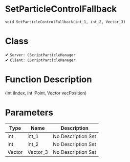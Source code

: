 # SetParticleControlFallback
```
void SetParticleControlFallback(int_1, int_2, Vector_3)
```
# Class
✔ `Server: CScriptParticleManager`  
✔ `Client: CScriptParticleManager`  

# Function Description
(int iIndex, int iPoint, Vector vecPosition)
# Parameters
Type|Name|Description
--|--|--
int|int_1|No Description Set
int|int_2|No Description Set
Vector|Vector_3|No Description Set
